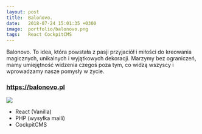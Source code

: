 ```yaml
---
layout: post
title:  Balonovo.
date:   2018-07-24 15:01:35 +0300
image:  portfolio/balonovo.png
tags:   React CockpitCMS
---
```

Balonovo. To idea, która powstała z pasji przyjaciół i miłości do kreowania magicznych,
unikalnych i wyjątkowych dekoracji. Marzymy bez ograniczeń, mamy umiejętność widzenia czegoś poza tym, co widzą wszyscy i wprowadzamy nasze pomysły w życie.

<h3 class="post__project-link"> 
  <a href="https://balonovo.pl" target="_blank">https://balonovo.pl</a> 
</h3>

![]( {{site.baseurl}}/images/portfolio/balonovo2.png )

<ul class="post__ul">
  <li>React (Vanilla)</li>
  <li>PHP (wysyłka maili)</li>
  <li>CockpitCMS</li>
</ul>